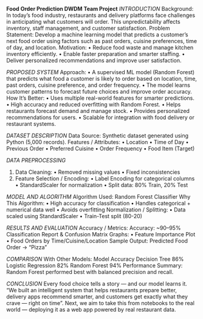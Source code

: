**Food Order Prediction DWDM Team Project**
*INTRODUCTION*
Background: In today’s food industry, restaurants and delivery platforms face challenges in anticipating 
what customers will order. This unpredictability affects inventory, staff management, and 
customer satisfaction.
Problem Statement: Develop a machine learning model that predicts a customer’s next food order using factors such as 
past orders, cuisine preferences, time of day, and location.
Motivation:
 • Reduce food waste and manage kitchen inventory efficiently.
 • Enable faster preparation and smarter staffing.
 • Deliver personalized recommendations and improve user satisfaction.
 
*PROPOSED SYSTEM*
Approach:
 • A supervised ML model (Random Forest) that predicts what food a 
customer is likely to order based on location, time, past orders, cuisine 
preference, and order frequency.
 • The model learns customer patterns to forecast future choices and improve 
order accuracy.
How It’s Better:
 • Uses multiple real-world features for smarter predictions.
 • High accuracy and reduced overfitting with Random Forest.
 • Helps restaurants forecast demand and manage stock.
 • Provides personalized recommendations for users.
 • Scalable for integration with food delivery or restaurant 
systems.

*DATASET DESCRIPTION*
Data Source:
 Synthetic dataset generated using Python (5,000 records).
 Features / Attributes:
 • Location
 • Time of Day
 • Previous Order
 • Preferred Cuisine
 • Order Frequency
 • Food Item (Target)
 
*DATA PREPROCESSING*
1. Data Cleaning:
 • Removed missing values
 • Fixed inconsistencies
 2. Feature Selection / Encoding:
 • Label Encoding for categorical 
columns
 • StandardScaler for normalization
 • Split data: 80% Train, 20% Test

*MODEL AND ALGORITHM*
Algorithm Used:  Random Forest Classifier
Why This Algorithm:
 • High accuracy for classification
 • Handles categorical + numerical data well
 • Avoids overfitting
Normalization / Splitting:
 • Data scaled using StandardScaler
 • Train-Test split (80-20)
 
*RESULTS AND EVALUATION*
 Accuracy / Metrics:
 Accuracy: ~90–95%
 Classification Report & Confusion Matrix
 Graphs:
 • Feature Importance Plot
 • Food Orders by Time/Cuisine/Location
 Sample Output:
 Predicted Food Order → “Pizza”
 
*COMPARISON*
With Other Models:
 Model      Accuracy
 Decision Tree    86%
 Logistic Regression   82%
 Random Forest   94%
Performance Summary: Random Forest performed best with balanced precision and recall.

*CONCLUSION*
Every food choice tells a story — and our model learns it.
“We built an intelligent system that helps restaurants prepare better, delivery apps 
recommend smarter, and customers get exactly what they crave — right on time”.
Next, we aim to take this from notebooks to the real world — deploying it as a 
web app powered by real restaurant data.
